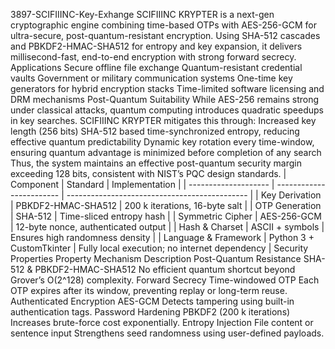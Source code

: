 3897-SCIFIIINC-Key-Exhange
SCIFIIINC KRYPTER is a next-gen cryptographic engine combining time-based OTPs with AES-256-GCM for ultra-secure, post-quantum-resistant encryption. Using SHA-512 cascades and PBKDF2-HMAC-SHA512 for entropy and key expansion, it delivers millisecond-fast, end-to-end encryption with strong forward secrecy.
Applications
Secure offline file exchange
Quantum-resistant credential vaults
Government or military communication systems
One-time key generators for hybrid encryption stacks
Time-limited software licensing and DRM mechanisms
Post-Quantum Suitability
While AES-256 remains strong under classical attacks, quantum computing introduces quadratic speedups in key searches. SCIFIIINC KRYPTER mitigates this through:
Increased key length (256 bits)
SHA-512 based time-synchronized entropy, reducing effective quantum predictability
Dynamic key rotation every time-window, ensuring quantum advantage is minimized before completion of any search
Thus, the system maintains an effective post-quantum security margin exceeding 128 bits, consistent with NIST’s PQC design standards.
| Component            | Standard                 | Implementation                                |
| -------------------- | ------------------------ | --------------------------------------------- |
| Key Derivation       | PBKDF2-HMAC-SHA512       | 200 k iterations, 16-byte salt                |
| OTP Generation       | SHA-512                  | Time-sliced entropy hash                      |
| Symmetric Cipher     | AES-256-GCM              | 12-byte nonce, authenticated output           |
| Hash & Charset       | ASCII + symbols          | Ensures high randomness density               |
| Language & Framework | Python 3 + CustomTkinter | Fully local execution; no internet dependency |
Security Properties
Property	Mechanism	Description
Post-Quantum Resistance	SHA-512 & PBKDF2-HMAC-SHA512	No efficient quantum shortcut beyond Grover’s O(2^128) complexity.
Forward Secrecy	Time-windowed OTP	Each OTP expires after its window, preventing replay or long-term reuse.
Authenticated Encryption	AES-GCM	Detects tampering using built-in authentication tags.
Password Hardening	PBKDF2 (200 k iterations)	Increases brute-force cost exponentially.
Entropy Injection	File content or sentence input	Strengthens seed randomness using user-defined payloads.
